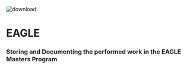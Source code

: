 ![download](https://github.com/Subarno2098/EAGLE-GitHub/assets/93378063/95524c40-c70d-45b7-9cec-e9c476d76d09)


# EAGLE
### Storing and Documenting the performed work in the EAGLE Masters Program
